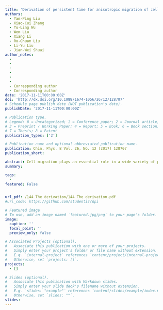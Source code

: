 ```yaml
---
title: 'Derivation of persistent time for anisotropic migration of cells'
authors:
  - Yan-Ping Liu
  - Xiao-Cui Zhang
  - Yu-Ling Wu
  - Wen Liu
  - Xiang Li
  - Ru-Chuan Liu
  - Li-Yu Liu
  - Jian-Wei Shuai
author_notes: 
  - 
  -  
  - 
  - 
  - 
  - 
  - Corresponding author
  - Corresponding author
date: '2017-11-11T00:00:00Z'
doi: 'http://dx.doi.org/10.1088/1674-1056/26/12/128707'
# Schedule page publish date (NOT publication's date).
publishDate: '2017-11-11T00:00:00Z'

# Publication type.
# Legend: 0 = Uncategorized; 1 = Conference paper; 2 = Journal article;
# 3 = Preprint / Working Paper; 4 = Report; 5 = Book; 6 = Book section;
# 7 = Thesis; 8 = Patent
publication_types: ['2']

# Publication name and optional abbreviated publication name.
publication: Chin. Phys. B Vol. 26, No. 12 (2017) 128707
publication_short: 

abstract: Cell migration plays an essential role in a wide variety of physiological and pathological processes. In this paper we numerically discuss the properties of an anisotropic persistent random walk (APRW) model, in which two different and independent persistent times are assumed for cell migrations in the x- and y-axis directions. An intrinsic orthogonal coordinates with the primary and non-primary directions can be defined for each migration trajectory based on the singular vector decomposition method. Our simulation results show that the decay time of single exponential distribution of velocity auto-correlation function (VACF) in the primary direction is actually the large persistent time of the APRW model, and the small decay time of double exponential VACF in the non-primary direction equals the small persistent time of the APRW model. Thus, we propose that the two persistent times of anisotropic migration of cells can be properly estimated by discussing the VACFs of trajectory projected to the primary and non-primary directions.
summary: 

tags:
  - 
featured: False


url_pdf: /144 The derivation/144 The derivation.pdf
#url_code: https://github.com/studentiz/dpi

# Featured image
# To use, add an image named `featured.jpg/png` to your page's folder.
image:
  caption: ''
  focal_point: ''
  preview_only: false

# Associated Projects (optional).
#   Associate this publication with one or more of your projects.
#   Simply enter your project's folder or file name without extension.
#   E.g. `internal-project` references `content/project/internal-project/index.md`.
#   Otherwise, set `projects: []`.
projects:
  - []

# Slides (optional).
#   Associate this publication with Markdown slides.
#   Simply enter your slide deck's filename without extension.
#   E.g. `slides: "example"` references `content/slides/example/index.md`.
#   Otherwise, set `slides: ""`.
slides:
---
```



